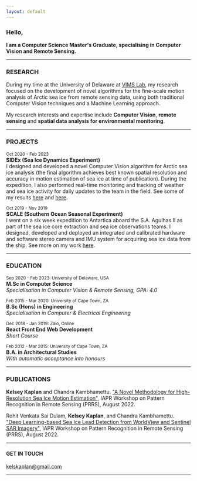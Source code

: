 ```yaml
---
layout: default
---
```


### **Hello,**<br>
**I am a Computer Science Master's Graduate, specialising in Computer Vision and Remote Sensing.**

* * *

### RESEARCH
During my time at the University of Delaware at [VIMS Lab](https://bigdatavision.org/seaIceProjects/), my research focused on the development of novel algorithms for the fine-scale motion analysis of Arctic sea ice from remote sensing data, using both traditional Computer Vision techniques and a Machine Learning approach.

My research interests and expertise include **Computer Vision**, **remote sensing** and **spatial data analysis for environmental monitoring**.

* * *

### PROJECTS

<sup>Oct 2020 - Feb 2023</sup><br>
**SIDEx (Sea Ice Dynamics Experiment)** <br>
I designed and developed a novel Computer Vision algorithm for Arctic sea ice analysis (the final algorithm achieves best known spatial resolution and accuracy in motion estimation of sea ice at time of publication).
During the expedition, I also performed real-time monitoring and tracking of weather and sea ice activity for daily updates to the team in the field.
See some of my results [here](https://bigdatavision.org/seaIceProjects/) and [here](https://drive.google.com/file/d/1ie40TW9mYXJtuKKIeAVDcHwtCqkOXwJ_/view?usp=sharing).


<sup>Oct 2019 - Nov 2019</sup><br>
**SCALE (Southern Ocean Seasonal Experiment)** <br>
I went on a six week expedition to Antartica aboard the S.A. Agulhas II as part of the sea ice core extraction and sea ice observations teams.
I designed, developed and deployed an integrated and calibrated hardware and software stereo camera and IMU system for acquiring sea ice data from the ship.
See more on my work [here](https://github.com/kelseykap/kelseykap.github.io/blob/master/thesis.pdf).

* * *

### EDUCATION

<sup>Sep 2020 - Feb 2023: University of Delaware, USA</sup><br>
**M.Sc in Computer Science**<br>
_Specialisation in Computer Vision & Remote Sensing, GPA: 4.0_

<sup>Feb 2015 - Mar 2020: University of Cape Town, ZA</sup><br>
**B.Sc (Hons) in Engineering**<br>
_Specialisation in Computer & Electrical Engineering_

<sup>Dec 2018 - Jan 2019: Zaio, Online</sup><br>
**React Front End Web Development**<br>
_Short Course_
           
<sup>Feb 2012 - Mar 2015: University of Cape Town, ZA</sup><br>
**B.A. in Architectural Studies**<br>
_With automatic acceptance into honours_

* * *

### PUBLICATIONS

**Kelsey Kaplan** and Chandra Kambhamettu. ["A Novel Methodology for High-Resolution Sea Ice Motion Estimation"](https://link.springer.com/chapter/10.1007/978-3-031-37731-0_24), IAPR Workshop on Pattern Recognition in Remote Sensing (PRRS), August 2022.

Rohit Venkata Sai Dulam, **Kelsey Kaplan**, and Chandra Kambhamettu. ["Deep Learning-based Sea Ice Lead Detection from WorldView and Sentinel SAR Imagery"](https://link.springer.com/chapter/10.1007/978-3-031-37731-0_25), IAPR Workshop on Pattern Recognition in Remote Sensing (PRRS), August 2022.

* * *

#### GET IN TOUCH

[kelskaplan@gmail.com](mailto:kelskaplan@gmail.com)

* * *

